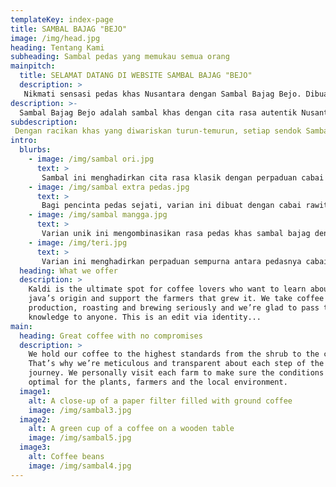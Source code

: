 ```yaml
---
templateKey: index-page
title: SAMBAL BAJAG "BEJO"
image: /img/head.jpg
heading: Tentang Kami
subheading: Sambal pedas yang memukau semua orang
mainpitch:
  title: SELAMAT DATANG DI WEBSITE SAMBAL BAJAG "BEJO"
  description: >
   Nikmati sensasi pedas khas Nusantara dengan Sambal Bajag Bejo. Dibuat dari bahan-bahan pilihan, tanpa pengawet, dan diolah dengan resep tradisional yang kaya rasa.
description: >-
  Sambal Bajag Bejo adalah sambal khas dengan cita rasa autentik Nusantara. Dibuat dari cabai pilihan, bawang goreng yang renyah, serta rempah-rempah rahasia yang memberikan sensasi pedas gurih yang bikin nagih.
subdescription:
 Dengan racikan khas yang diwariskan turun-temurun, setiap sendok Sambal Bajag Bejo menghadirkan perpaduan rasa yang pas tidak hanya pedas, tetapi juga kaya akan aroma dan kelezatan yang membuat setiap hidangan semakin istimewa.
intro:
  blurbs:
    - image: /img/sambal ori.jpg
      text: >
       Sambal ini menghadirkan cita rasa klasik dengan perpaduan cabai merah, bawang goreng, dan rempah pilihan yang menghasilkan rasa pedas gurih yang khas. Cocok untuk segala jenis makanan, mulai dari nasi putih, gorengan, hingga lauk pauk favorit Anda.
    - image: /img/sambal extra pedas.jpg
      text: >
       Bagi pencinta pedas sejati, varian ini dibuat dengan cabai rawit pilihan yang memberikan sensasi pedas yang lebih menggigit, namun tetap dengan rasa gurih yang seimbang.
    - image: /img/sambal mangga.jpg
      text: >
       Varian unik ini mengombinasikan rasa pedas khas sambal bajag dengan sensasi asam segar dari mangga muda. Perpaduan ini memberikan pengalaman rasa yang unik dan menyegarkan.
    - image: /img/teri.jpg
      text: >
       Varian ini menghadirkan perpaduan sempurna antara pedasnya cabai segar dan gurihnya ikan teri yang digoreng renyah. Setiap suapan menghadirkan rasa pedas, asin, dan umami yang khas, cocok untuk menemani berbagai hidangan. Dengan tekstur yang kaya rasa dan aroma menggoda, sambal ini siap membuat setiap hidangan jadi lebih spesial.
  heading: What we offer
  description: >
    Kaldi is the ultimate spot for coffee lovers who want to learn about their
    java’s origin and support the farmers that grew it. We take coffee
    production, roasting and brewing seriously and we’re glad to pass that
    knowledge to anyone. This is an edit via identity...
main:
  heading: Great coffee with no compromises
  description: >
    We hold our coffee to the highest standards from the shrub to the cup.
    That’s why we’re meticulous and transparent about each step of the coffee’s
    journey. We personally visit each farm to make sure the conditions are
    optimal for the plants, farmers and the local environment.
  image1:
    alt: A close-up of a paper filter filled with ground coffee
    image: /img/sambal3.jpg
  image2:
    alt: A green cup of a coffee on a wooden table
    image: /img/sambal5.jpg
  image3:
    alt: Coffee beans
    image: /img/sambal4.jpg
---
```

